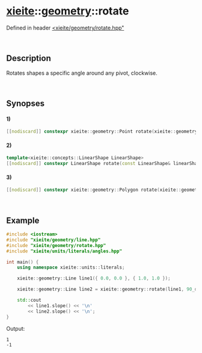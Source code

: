 # [xieite](../../xieite.md)\:\:[geometry](../../geometry.md)\:\:rotate
Defined in header [<xieite/geometry/rotate.hpp"](../../../include/xieite/geometry/rotate.hpp)

&nbsp;

## Description
Rotates shapes a specific angle around any pivot, clockwise.

&nbsp;

## Synopses
#### 1)
```cpp
[[nodiscard]] constexpr xieite::geometry::Point rotate(xieite::geometry::Point point, double angle, xieite::geometry::Point pivot = xieite::geometry::Point(0, 0)) noexcept;
```
#### 2)
```cpp
template<xieite::concepts::LinearShape LinearShape>
[[nodiscard]] constexpr LinearShape rotate(const LinearShape& linearShape, double angle, xieite::geometry::Point pivot = xieite::geometry::Point(0, 0)) noexcept;
```
#### 3)
```cpp
[[nodiscard]] constexpr xieite::geometry::Polygon rotate(xieite::geometry::Polygon polygon, double angle, xieite::geometry::Point pivot = xieite::geometry::Point(0, 0)) noexcept;
```

&nbsp;

## Example
```cpp
#include <iostream>
#include "xieite/geometry/line.hpp"
#include "xieite/geometry/rotate.hpp"
#include "xieite/units/literals/angles.hpp"

int main() {
    using namespace xieite::units::literals;

    xieite::geometry::Line line1({ 0.0, 0.0 }, { 1.0, 1.0 });

    xieite::geometry::Line line2 = xieite::geometry::rotate(line1, 90_degrees);

    std::cout
        << line1.slope() << '\n'
        << line2.slope() << '\n';
}
```
Output:
```
1
-1
```
